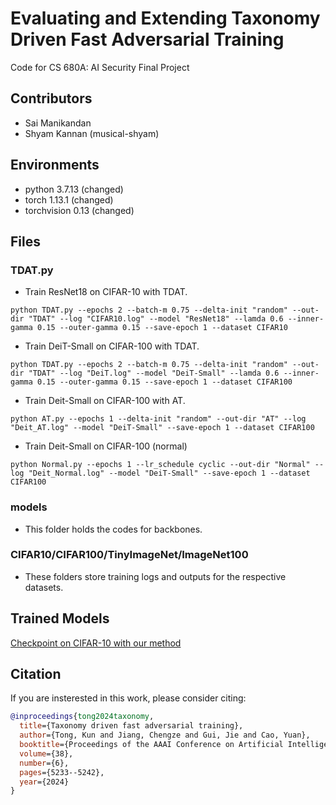 # Evaluating and Extending Taxonomy Driven Fast Adversarial Training

Code for CS 680A: AI Security Final Project

## Contributors
- Sai Manikandan
- Shyam Kannan (musical-shyam)

## Environments

- python 3.7.13 (changed)
- torch 1.13.1 (changed)
- torchvision 0.13 (changed)

## Files

### TDAT.py

- Train ResNet18 on CIFAR-10 with TDAT.

`python TDAT.py --epochs 2 --batch-m 0.75 --delta-init "random" --out-dir "TDAT" --log "CIFAR10.log" --model "ResNet18" --lamda 0.6 --inner-gamma 0.15 --outer-gamma 0.15 --save-epoch 1 --dataset CIFAR10`

- Train DeiT-Small on CIFAR-100 with TDAT.

`python TDAT.py --epochs 2 --batch-m 0.75 --delta-init "random" --out-dir "TDAT" --log "DeiT.log" --model "DeiT-Small" --lamda 0.6 --inner-gamma 0.15 --outer-gamma 0.15 --save-epoch 1 --dataset CIFAR100`

- Train Deit-Small on CIFAR-100 with AT.

`python AT.py --epochs 1 --delta-init "random" --out-dir "AT" --log "Deit_AT.log" --model "DeiT-Small" --save-epoch 1 --dataset CIFAR100`

- Train Deit-Small on CIFAR-100 (normal)

`python Normal.py --epochs 1 --lr_schedule cyclic --out-dir "Normal" --log "Deit_Normal.log" --model "DeiT-Small" --save-epoch 1 --dataset CIFAR100`

### models

- This folder holds the codes for backbones.

### CIFAR10/CIFAR100/TinyImageNet/ImageNet100

- These folders store training logs and outputs for the respective datasets.

## Trained Models
[Checkpoint on CIFAR-10 with our method](https://drive.google.com/file/d/1fPYwjz2V9wibfdWlopip0tfK4IB0KS9o/view?usp=drive_link)

## Citation
If you are insterested in this work, please consider citing:

```bibtex
@inproceedings{tong2024taxonomy,
  title={Taxonomy driven fast adversarial training},
  author={Tong, Kun and Jiang, Chengze and Gui, Jie and Cao, Yuan},
  booktitle={Proceedings of the AAAI Conference on Artificial Intelligence},
  volume={38},
  number={6},
  pages={5233--5242},
  year={2024}
}
